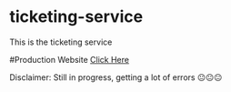 # ticketing-service
This is the ticketing service

#Production Website
[Click Here](https://the-ticketing-app-producton.xyz)

Disclaimer: Still in progress, getting a lot of errors 😐😐😐
